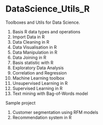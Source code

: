 # DataScience_Utils_R

Toolboxes and Utils for Data Science.

01. Basis R data types and operations
02. Import Data in R
03. Data Cleaning in R
04. Data Visualisation in R
05. Data Manipulation in R
06. Data Joining in R
07. Basis statistic with R
08. Exploratory Data Analysis
09. Correlation and Regression
10. Machine Learning toolbox
11. Unsupervised Learning in R
12. Supervised Learning in R
13. Text mining with Bag-of-Words model

Sample project
01. Customer segmentation using RFM models
02. Recommendation system in R
